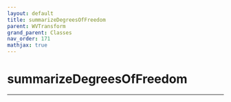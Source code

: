 ```yaml
---
layout: default
title: summarizeDegreesOfFreedom
parent: WVTransform
grand_parent: Classes
nav_order: 171
mathjax: true
---
```


#  summarizeDegreesOfFreedom




---

